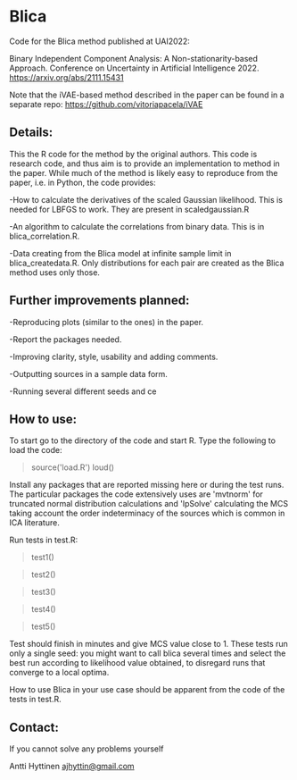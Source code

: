 # Blica
Code for the Blica method published at UAI2022:

Binary Independent Component Analysis: A Non-stationarity-based Approach. Conference on Uncertainty in Artificial Intelligence 2022.
https://arxiv.org/abs/2111.15431

Note that the iVAE-based method described in the paper can be found in a 
separate repo: 
https://github.com/vitoriapacela/iVAE

Details:
--------

This the R code for the method by the original authors. This code is research code, and thus aim is to provide an implementation to 
method in the paper. While much of the method is likely easy to reproduce from the paper, i.e. in Python, the code provides:

-How to calculate the derivatives of the scaled Gaussian likelihood. This is needed for LBFGS to work. They are present in scaledgaussian.R

-An algorithm to calculate the correlations from binary data. This is in blica_correlation.R.

-Data creating from the Blica model at infinite sample limit in blica_createdata.R. Only distributions for each pair are created as the Blica
method uses only those.

Further improvements planned: 
-----------------------------

-Reproducing plots (similar to the ones) in the paper.

-Report the packages needed.

-Improving clarity, style, usability and adding comments.

-Outputting sources in a sample data form.

-Running several different seeds and ce

How to use:
-----------

To start go to the directory of the code and start R. Type the following to load the code:

> source('load.R')
> loud()

Install any packages that are reported missing here or during the test runs. The particular packages the code extensively uses are 'mvtnorm' for truncated normal distribution calculations and 'lpSolve' calculating the MCS taking account the order indeterminacy of the sources which is common in ICA literature.

Run tests in test.R:

> test1()

> test2()

> test3()

> test4()

> test5()

Test should finish in minutes and give MCS value close to 1. These tests run only a single seed: you might want to call blica several times and select the best run according to likelihood value obtained, to disregard runs that converge to a local optima.

How to use Blica in your use case should be apparent from the code of the tests in test.R.

Contact:
--------

If you cannot solve any problems yourself 

Antti Hyttinen
ajhyttin@gmail.com



